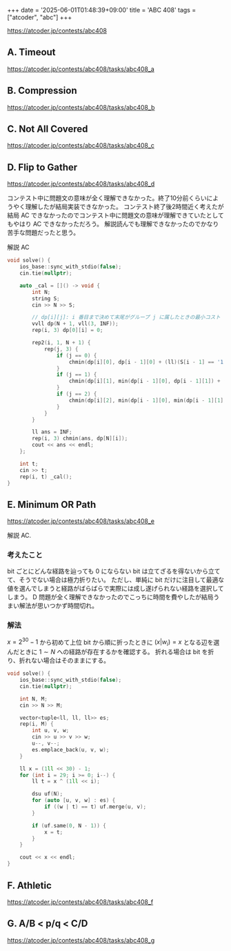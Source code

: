 +++
date = '2025-06-01T01:48:39+09:00'
title = 'ABC 408'
tags = ["atcoder", "abc"]
+++

<https://atcoder.jp/contests/abc408>

## A. Timeout

<https://atcoder.jp/contests/abc408/tasks/abc408_a>

## B. Compression

<https://atcoder.jp/contests/abc408/tasks/abc408_b>

## C. Not All Covered

<https://atcoder.jp/contests/abc408/tasks/abc408_c>

## D. Flip to Gather

<https://atcoder.jp/contests/abc408/tasks/abc408_d>

コンテスト中に問題文の意味が全く理解できなかった。終了10分前くらいにようやく理解したが結局実装できなかった。
コンテスト終了後2時間近く考えたが結局 AC できなかったのでコンテスト中に問題文の意味が理解できていたとしてもやはり AC できなかっただろう。
解説読んでも理解できなかったのでかなり苦手な問題だったと思う。

解説 AC

```cpp
void solve() {
    ios_base::sync_with_stdio(false);
    cin.tie(nullptr);

    auto _cal = []() -> void {
        int N;
        string S;
        cin >> N >> S;

        // dp[i][j]: i 番目まで決めて末尾がグループ j に属したときの最小コスト
        vvll dp(N + 1, vll(3, INF));
        rep(i, 3) dp[0][i] = 0;

        rep2(i, 1, N + 1) {
            rep(j, 3) {
                if (j == 0) {
                    chmin(dp[i][0], dp[i - 1][0] + (ll)(S[i - 1] == '1'));
                }
                if (j == 1) {
                    chmin(dp[i][1], min(dp[i - 1][0], dp[i - 1][1]) + (ll)(S[i - 1] == '0'));
                }
                if (j == 2) {
                    chmin(dp[i][2], min(dp[i - 1][0], min(dp[i - 1][1], dp[i - 1][2])) + (ll)(S[i - 1] == '1'));
                }
            }
        }

        ll ans = INF;
        rep(i, 3) chmin(ans, dp[N][i]);
        cout << ans << endl;
    };

    int t;
    cin >> t;
    rep(i, t) _cal();
}
```

## E. Minimum OR Path

<https://atcoder.jp/contests/abc408/tasks/abc408_e>

解説 AC.

### 考えたこと

bit ごとにどんな経路を辿っても 0 にならない bit は立てざるを得ないから立てて、そうでない場合は極力折りたい。
ただし、単純に bit だけに注目して最適な値を選んでしまうと経路がばらばらで実際には成し遂げられない経路を選択してしまう。
D 問題が全く理解できなかったのでこっちに時間を費やしたが結局うまい解法が思いつかず時間切れ。

### 解法

$x = 2^{30} - 1$ から初めて上位 bit から順に折ったときに $(x | w_i) = x$ となる辺を選んだときに $1 \sim N$ への経路が存在するかを確認する。
折れる場合は bit を折り、折れない場合はそのままにする。

```cpp
void solve() {
    ios_base::sync_with_stdio(false);
    cin.tie(nullptr);

    int N, M;
    cin >> N >> M;

    vector<tuple<ll, ll, ll>> es;
    rep(i, M) {
        int u, v, w;
        cin >> u >> v >> w;
        u--, v--;
        es.emplace_back(u, v, w);
    }

    ll x = (1ll << 30) - 1;
    for (int i = 29; i >= 0; i--) {
        ll t = x ^ (1ll << i);

        dsu uf(N);
        for (auto [u, v, w] : es) {
            if ((w | t) == t) uf.merge(u, v);
        }

        if (uf.same(0, N - 1)) {
            x = t;
        }
    }

    cout << x << endl;
}
```

## F. Athletic

<https://atcoder.jp/contests/abc408/tasks/abc408_f>

## G. A/B < p/q < C/D

<https://atcoder.jp/contests/abc408/tasks/abc408_g>
